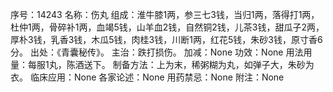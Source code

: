 序号：14243
名称：伤丸
组成：淮牛膝1两，参三七3钱，当归1两，落得打1两，杜仲1两，骨碎补1两，血竭5钱，山羊血2钱，自然铜2钱，儿茶3钱，甜瓜子2两，厚朴3钱，乳香3钱，木瓜5钱，肉桂3钱，川断1两，红花5钱，朱砂3钱，原寸香6分。
出处：《青囊秘传》。
主治：跌打损伤。
加减：None
功效：None
用法用量：每服1丸，陈酒送下。
制备方法：上为末，稀粥糊为丸，如弹子大，朱砂为衣。
临床应用：None
各家论述：None
用药禁忌：None
附注：None

